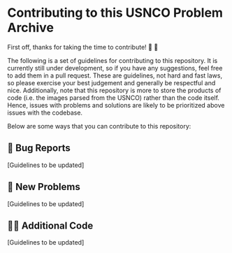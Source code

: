 # Contributing to this USNCO Problem Archive

First off, thanks for taking the time to contribute! :heartbeat: :100:

The following is a set of guidelines for contributing to this repository. It is currently still under development, so if you have any suggestions, feel free to add them in a pull request. These are guidelines, not hard and fast laws, so please exercise your best judgement and generally be respectful and nice. Additionally, note that this repository is more to store the products of code (i.e. the images parsed from the USNCO) rather than the code itself. Hence, issues with problems and solutions are likely to be prioritized above issues with the codebase.

Below are some ways that you can contribute to this repository:

## :bug: Bug Reports

[Guidelines to be updated]

## :test_tube: New Problems

[Guidelines to be updated]

## :man_technologist: Additional Code

[Guidelines to be updated]
